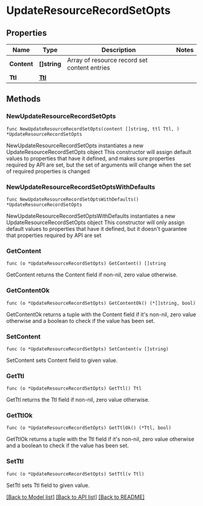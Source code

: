 # UpdateResourceRecordSetOpts

## Properties

Name | Type | Description | Notes
------------ | ------------- | ------------- | -------------
**Content** | **[]string** | Array of resource record set content entries | 
**Ttl** | [**Ttl**](Ttl.md) |  | 

## Methods

### NewUpdateResourceRecordSetOpts

`func NewUpdateResourceRecordSetOpts(content []string, ttl Ttl, ) *UpdateResourceRecordSetOpts`

NewUpdateResourceRecordSetOpts instantiates a new UpdateResourceRecordSetOpts object
This constructor will assign default values to properties that have it defined,
and makes sure properties required by API are set, but the set of arguments
will change when the set of required properties is changed

### NewUpdateResourceRecordSetOptsWithDefaults

`func NewUpdateResourceRecordSetOptsWithDefaults() *UpdateResourceRecordSetOpts`

NewUpdateResourceRecordSetOptsWithDefaults instantiates a new UpdateResourceRecordSetOpts object
This constructor will only assign default values to properties that have it defined,
but it doesn't guarantee that properties required by API are set

### GetContent

`func (o *UpdateResourceRecordSetOpts) GetContent() []string`

GetContent returns the Content field if non-nil, zero value otherwise.

### GetContentOk

`func (o *UpdateResourceRecordSetOpts) GetContentOk() (*[]string, bool)`

GetContentOk returns a tuple with the Content field if it's non-nil, zero value otherwise
and a boolean to check if the value has been set.

### SetContent

`func (o *UpdateResourceRecordSetOpts) SetContent(v []string)`

SetContent sets Content field to given value.


### GetTtl

`func (o *UpdateResourceRecordSetOpts) GetTtl() Ttl`

GetTtl returns the Ttl field if non-nil, zero value otherwise.

### GetTtlOk

`func (o *UpdateResourceRecordSetOpts) GetTtlOk() (*Ttl, bool)`

GetTtlOk returns a tuple with the Ttl field if it's non-nil, zero value otherwise
and a boolean to check if the value has been set.

### SetTtl

`func (o *UpdateResourceRecordSetOpts) SetTtl(v Ttl)`

SetTtl sets Ttl field to given value.



[[Back to Model list]](../README.md#documentation-for-models) [[Back to API list]](../README.md#documentation-for-api-endpoints) [[Back to README]](../README.md)


